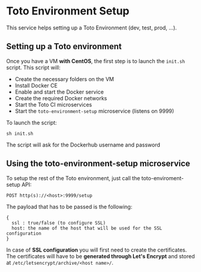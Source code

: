 # Toto Environment Setup

This service helps setting up a Toto Environment (dev, test, prod, ...).

## Setting up a Toto environment

Once you have a VM **with CentOS**, the first step is to launch the `init.sh` script.
This script will:
 * Create the necessary folders on the VM
 * Install Docker CE
 * Enable and start the Docker service
 * Create the required Docker networks
 * Start the Toto CI microservices
 * Start the `toto-environment-setup` microservice (listens on 9999)

To launch the script:

    sh init.sh

The script will ask for the Dockerhub username and password

## Using the toto-environment-setup microservice

To setup the rest of the Toto environment, just call the toto-enviroment-setup API:

    POST http(s)://<host>:9999/setup

The payload that has to be passed is the following:

    {
      ssl : true/false (to configure SSL)
      host: the name of the host that will be used for the SSL configuration
    }

In case of **SSL configuration** you will first need to create the certificates.
The certificates will have to be **generated through Let's Encrypt** and stored at `/etc/letsencrypt/archive/<host name>/`.
